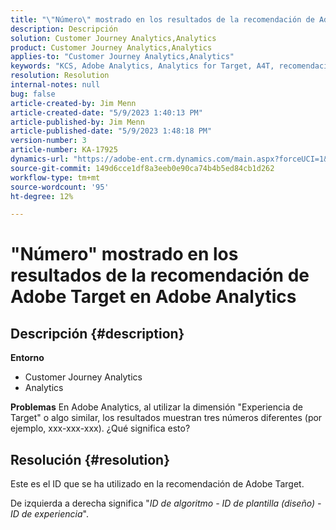 ```yaml
---
title: "\"Número\" mostrado en los resultados de la recomendación de Adobe Target en Adobe Analytics"
description: Descripción
solution: Customer Journey Analytics,Analytics
product: Customer Journey Analytics,Analytics
applies-to: "Customer Journey Analytics,Analytics"
keywords: "KCS, Adobe Analytics, Analytics for Target, A4T, recomendación, preguntas frecuentes, Adobe Target, número, resultados, visualización"
resolution: Resolution
internal-notes: null
bug: false
article-created-by: Jim Menn
article-created-date: "5/9/2023 1:40:13 PM"
article-published-by: Jim Menn
article-published-date: "5/9/2023 1:48:18 PM"
version-number: 3
article-number: KA-17925
dynamics-url: "https://adobe-ent.crm.dynamics.com/main.aspx?forceUCI=1&pagetype=entityrecord&etn=knowledgearticle&id=65f83d05-6fee-ed11-8849-6045bd006b3d"
source-git-commit: 149d6cce1df8a3eeb0e90ca74b4b5ed84cb1d262
workflow-type: tm+mt
source-wordcount: '95'
ht-degree: 12%

---
```


# &quot;Número&quot; mostrado en los resultados de la recomendación de Adobe Target en Adobe Analytics

## Descripción {#description}

<b>Entorno</b>
- Customer Journey Analytics
- Analytics




<b>Problemas</b>
En Adobe Analytics, al utilizar la dimensión &quot;Experiencia de Target&quot; o algo similar, los resultados muestran tres números diferentes (por ejemplo, xxx-xxx-xxx).
¿Qué significa esto? 


## Resolución {#resolution}


Este es el ID que se ha utilizado en la recomendación de Adobe Target.

De izquierda a derecha significa &quot;*ID de algoritmo - ID de plantilla (diseño) - ID de experiencia*&quot;.
